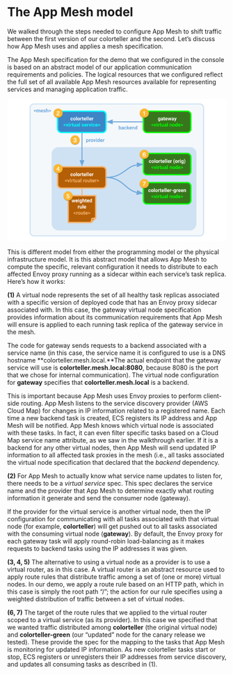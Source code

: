 # The App Mesh model

We walked through the steps needed to configure App Mesh to shift traffic between the first version of our colorteller and the second. Let’s discuss how App Mesh uses and applies a mesh specification.  
  
The App Mesh specification for the demo that we configured in the console is based on an abstract model of our application communication requirements and policies. The logical resources that we configured reflect the full set of all available App Mesh resources available for representing services and managing application traffic.  


![The App Mesh specification model](.gitbook/assets/mesh-spec-callouts.png)

This is different model from either the programming model or the physical infrastructure model. It is this abstract model that allows App Mesh to compute the specific, relevant configuration it needs to distribute to each affected Envoy proxy running as a sidecar within each service’s task replica. Here’s how it works:  
  
**\(1\)** A virtual node represents the set of all healthy task replicas associated with a specific version of deployed code that has an Envoy proxy sidecar associated with. In this case, the gateway virtual node specification provides information about its communication requirements that App Mesh will ensure is applied to each running task replica of the gateway service in the mesh.  
  
The code for gateway sends requests to a backend associated with a service name \(in this case, the service name it is configured to use is a DNS hostname **colorteller.mesh.local.**The actual endpoint that the gateway service will use is **colorteller.mesh.local:8080**, because 8080 is the port that we chose for internal communication\). The virtual node configuration for **gateway** specifies that **colorteller.mesh.local** is a backend.  
  
This is important because App Mesh uses Envoy proxies to perform client-side routing. App Mesh listens to the service discovery provider \(AWS Cloud Map\) for changes in IP information related to a registered name. Each time a new backend task is created, ECS registers its IP address and App Mesh will be notified. App Mesh knows which virtual node is associated with these tasks. In fact, it can even filter specific tasks based on a Cloud Map service name attribute, as we saw in the walkthrough earlier. If it is a backend for any other virtual nodes, then App Mesh will send updated IP information to all affected task proxies in the mesh \(i.e., all tasks associated the virtual node specification that declared that the _backend_ dependency.  
  
**\(2\)** For App Mesh to actually know what service name updates to listen for, there needs to be a _virtual service_ spec. This spec declares the service name and the provider that App Mesh to determine exactly what routing information it generate and send the consumer node \(gateway\).  
  
If the provider for the virtual service is another virtual node, then the IP configuration for communicating with all tasks associated with that virtual node \(for example, **colorteller**\) will get pushed out to all tasks associated with the consuming virtual node \(**gateway**\). By default, the Envoy proxy for each gateway task will apply round-robin load-balancing as it makes requests to backend tasks using the IP addresses it was given.  
  
**\(3, 4, 5\)** The alternative to using a virtual node as a provider is to use a virtual router, as in this case. A virtual router is an abstract resource used to apply route rules that distribute traffic among a set of \(one or more\) virtual nodes. In our demo, we apply a route rule based on an HTTP path, which in this case is simply the root path “/”; the action for our rule specifies using a weighted distribution of traffic between a set of virtual nodes.  
  
**\(6, 7\)** The target of the route rules that we applied to the virtual router scoped to a virtual service \(as its provider\). In this case we specified that we wanted traffic distributed among **colorteller** \(the original virtual node\) and **colorteller-green** \(our “updated” node for the canary release we tested\). These provide the spec for the mapping to the tasks that App Mesh is monitoring for updated IP information. As new colorteller tasks start or stop, ECS registers or unregisters their IP addresses from service discovery, and updates all consuming tasks as described in \(1\).

